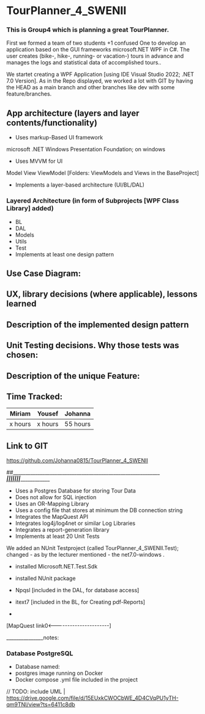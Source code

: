 # TourPlanner_4_SWENII
### This is Group4 which is planning a great TourPlanner.

First we formed a team of two students +1 confused One to develop an application based on the GUI frameworks microsoft.NET WPF in C#.
The user creates (bike-, hike-, running- or vacation-) tours in advance and manages the logs and 
statistical data of accomplished tours..<br>

We startet creating a WPF Application [using IDE Visual Studio 2022; .NET 7.0 Version]. As in the Repo displayed, we worked a lot with GIT by having the HEAD as a main branch and other branches like dev with some feature/branches.  


## App architecture (layers and layer contents/functionality)
- Uses markup-Based UI framework

 microsoft .NET Windows Presentation Foundation; on windows 
- Uses MVVM for UI

Model View ViewModel [Folders: ViewModels and Views in the BaseProject]
- Implements a layer-based architecture (UI/BL/DAL)


### Layered Architecture (in form of Subprojects [WPF Class Library] added)
- BL
- DAL
- Models
- Utils
- Test
- Implements at least one design pattern







## Use Case Diagram:


## UX, library decisions (where applicable), lessons learned

## Description of the implemented design pattern

## Unit Testing decisions. Why those tests was chosen:

## Description of the unique Feature:


## Time Tracked: 

<table>
  <thead>
    <tr>
      <th>Miriam</th>
      <th>Yousef</th>
      <th>Johanna</th>
    </tr>
  </thead>
  <tbody>
    <tr>
      <td>x hours </td>
      <td>x hours </td>
      <td>55 hours</td>
    </tr>
    
  </tbody>
</table>

## Link to GIT

https://github.com/Johanna0815/TourPlanner_4_SWENII


##____________________________________________________________
_____________|||||||_________________________



- Uses a Postgres Database for storing Tour Data
- Does not allow for SQL injection
- Uses an OR-Mapping Library
- Uses a config file that stores at minimum the DB connection string
- Integrates the MapQuest API
- Integrates log4j/log4net or similar Log Libraries
- Integrates a report-generation library
- Implements at least 20 Unit Tests


We added an NUnit Testproject (called TourPlanner_4_SWENII.Test); changed - as by the lecturer mentioned -
the     <TargetFramework>net7.0-windows</TargetFramework> .
- installed Microsoft.NET.Test.Sdk 
- installed NUnit package

- Npqsl [included in the DAL, for database access]

- itext7  [included in the BL, for Creating pdf-Reports]
- 


[MapQuest link0<----------------------]

_______________notes: 
### Database PostgreSQL 

- Database named: 
- postgres image running on Docker
- Docker compose .yml file included in the project


// TODO: include UML | https://drive.google.com/file/d/15EUxkCWOCbWE_4D4CVqPU1yTH-qm9TNI/view?ts=6411c8db




